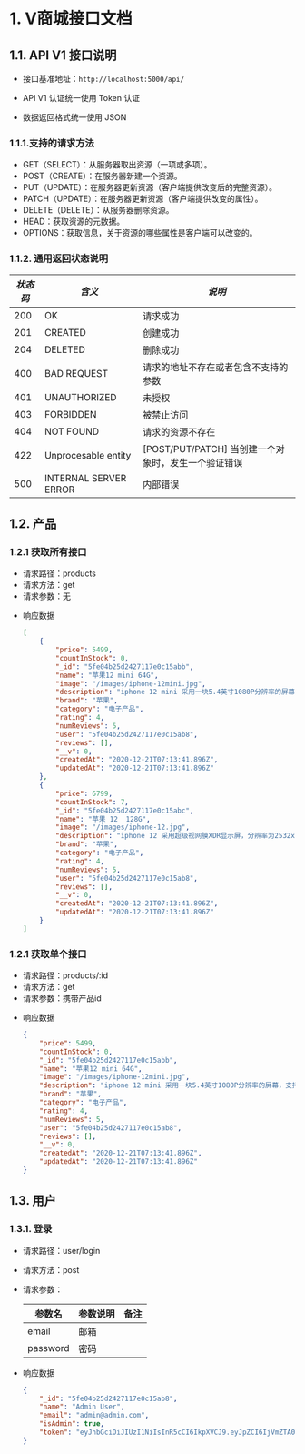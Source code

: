 # 1. V商城接口文档

## 1.1. API V1 接口说明

+ 接口基准地址：`http://localhost:5000/api/`
+ API V1 认证统一使用 Token 认证

+ 数据返回格式统一使用 JSON

### 1.1.1.支持的请求方法

- GET（SELECT）：从服务器取出资源（一项或多项）。
- POST（CREATE）：在服务器新建一个资源。
- PUT（UPDATE）：在服务器更新资源（客户端提供改变后的完整资源）。
- PATCH（UPDATE）：在服务器更新资源（客户端提供改变的属性）。
- DELETE（DELETE）：从服务器删除资源。
- HEAD：获取资源的元数据。
- OPTIONS：获取信息，关于资源的哪些属性是客户端可以改变的。

### 1.1.2. 通用返回状态说明

| *状态码* | *含义*                | *说明*                                              |
| -------- | --------------------- | --------------------------------------------------- |
| 200      | OK                    | 请求成功                                            |
| 201      | CREATED               | 创建成功                                            |
| 204      | DELETED               | 删除成功                                            |
| 400      | BAD REQUEST           | 请求的地址不存在或者包含不支持的参数                |
| 401      | UNAUTHORIZED          | 未授权                                              |
| 403      | FORBIDDEN             | 被禁止访问                                          |
| 404      | NOT FOUND             | 请求的资源不存在                                    |
| 422      | Unprocesable entity   | [POST/PUT/PATCH] 当创建一个对象时，发生一个验证错误 |
| 500      | INTERNAL SERVER ERROR | 内部错误                                            |

## 1.2. 产品

### 1.2.1 获取所有接口

- 请求路径：products
- 请求方法：get
- 请求参数：无

+ 响应数据

  ```json
  [
      {
          "price": 5499,
          "countInStock": 0,
          "_id": "5fe04b25d2427117e0c15abb",
          "name": "苹果12 mini 64G",
          "image": "/images/iphone-12mini.jpg",
          "description": "iphone 12 mini 采用一块5.4英寸1080P分辨率的屏幕，支持4K 60fps录制，IP68防水，搭载苹果 A14 仿生芯片。iPhone 12 mini起售价5499美元。",
          "brand": "苹果",
          "category": "电子产品",
          "rating": 4,
          "numReviews": 5,
          "user": "5fe04b25d2427117e0c15ab8",
          "reviews": [],
          "__v": 0,
          "createdAt": "2020-12-21T07:13:41.896Z",
          "updatedAt": "2020-12-21T07:13:41.896Z"
      },
      {
          "price": 6799,
          "countInStock": 7,
          "_id": "5fe04b25d2427117e0c15abc",
          "name": "苹果 12  128G",
          "image": "/images/iphone-12.jpg",
          "description": "iphone 12 采用超级视网膜XDR显示屏，分辨率为2532x1170，对比度为200万：1，亮度高达1200尼特，支持杜比视界和HDR10。",
          "brand": "苹果",
          "category": "电子产品",
          "rating": 4,
          "numReviews": 5,
          "user": "5fe04b25d2427117e0c15ab8",
          "reviews": [],
          "__v": 0,
          "createdAt": "2020-12-21T07:13:41.896Z",
          "updatedAt": "2020-12-21T07:13:41.896Z"
      }
  ]
  ```

### 1.2.1 获取单个接口

- 请求路径：products/:id
- 请求方法：get
- 请求参数：携带产品id

+ 响应数据

  ```json
  {
      "price": 5499,
      "countInStock": 0,
      "_id": "5fe04b25d2427117e0c15abb",
      "name": "苹果12 mini 64G",
      "image": "/images/iphone-12mini.jpg",
      "description": "iphone 12 mini 采用一块5.4英寸1080P分辨率的屏幕，支持4K 60fps录制，IP68防水，搭载苹果 A14 仿生芯片。iPhone 12 mini起售价5499美元。",
      "brand": "苹果",
      "category": "电子产品",
      "rating": 4,
      "numReviews": 5,
      "user": "5fe04b25d2427117e0c15ab8",
      "reviews": [],
      "__v": 0,
      "createdAt": "2020-12-21T07:13:41.896Z",
      "updatedAt": "2020-12-21T07:13:41.896Z"
  }
  ```


## 1.3. 用户

### 1.3.1. 登录

+ 请求路径：user/login

+ 请求方法：post

+ 请求参数：

  | 参数名   | 参数说明 | 备注 |
  | -------- | -------- | ---- |
  | email    | 邮箱     |      |
  | password | 密码     |      |

+ 响应数据

  ```json
  {
      "_id": "5fe04b25d2427117e0c15ab8",
      "name": "Admin User",
      "email": "admin@admin.com",
      "isAdmin": true,
      "token": "eyJhbGciOiJIUzI1NiIsInR5cCI6IkpXVCJ9.eyJpZCI6IjVmZTA0YjI1ZDI0MjcxMTdlMGMxNWFiOCIsImlhdCI6MTYwODYzMzg5NSwiZXhwIjoxNjExMjI1ODk1fQ.fWeM-wvLwxRPN6EGULh4t8UNEeXdVg141Jjhp9EatPk"
  }
  ```

  